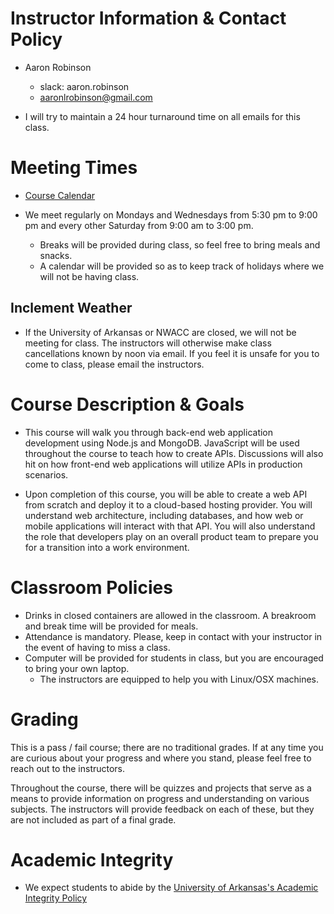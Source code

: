 # Instructor Information & Contact Policy

- Aaron Robinson
    - slack: aaron.robinson
    - aaronlrobinson@gmail.com

- I will try to maintain a 24 hour turnaround time on all emails for this class.

# Meeting Times
- [Course Calendar](https://calendar.google.com/calendar/embed?src=dolltqonn7qtbhtn4oh5kcgic0%40group.calendar.google.com&ctz=America%2FChicago)

- We meet regularly on Mondays and Wednesdays from 5:30 pm to 9:00 pm and every other Saturday from 9:00 am to 3:00 pm.
    - Breaks will be provided during class, so feel free to bring meals and snacks.
    - A calendar will be provided so as to keep track of holidays where we will not be having class.

## Inclement Weather

- If the University of Arkansas or NWACC are closed, we will not be meeting for class. The instructors will otherwise make class cancellations known by noon via email. If you feel it is unsafe for you to come to class, please email the instructors.

# Course Description & Goals

- This course will walk you through back-end web application development using Node.js and MongoDB. JavaScript will be used throughout the course to teach how to create APIs. Discussions will also hit on how front-end web applications will utilize APIs in production scenarios.

- Upon completion of this course, you will be able to create a web API from scratch and deploy it to a cloud-based hosting provider. You will understand web architecture, including databases, and how web or mobile applications will interact with that API. You will also understand the role that developers play on an overall product team to prepare you for a transition into a work environment.

# Classroom Policies

- Drinks in closed containers are allowed in the classroom. A breakroom and break time will be provided for meals.
- Attendance is mandatory. Please, keep in contact with your instructor in the event of having to miss a class.
- Computer will be provided for students in class, but you are encouraged to bring your own laptop.
    - The instructors are equipped to help you with Linux/OSX machines.

# Grading

This is a pass / fail course; there are no traditional grades. If at any time you are curious about your progress and where you stand, please feel free to reach out to the instructors.

Throughout the course, there will be quizzes and projects that serve as a means to provide information on progress and understanding on various subjects. The instructors will provide feedback on each of these, but they are not included as part of a final grade.

# Academic Integrity

- We expect students to abide by the [University of Arkansas's Academic Integrity Policy](http://honesty.uark.edu/policy/)
